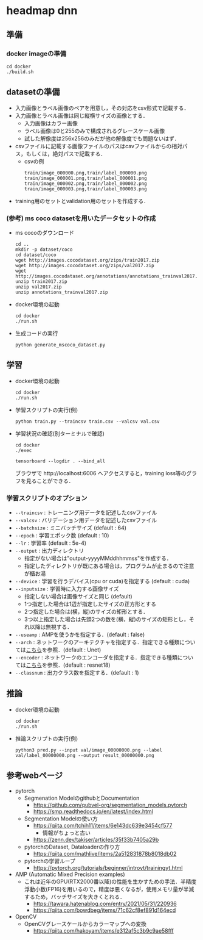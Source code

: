 # headmap dnn

## 準備
### docker imageの準備
```
cd docker 
./build.sh
```

## datasetの準備
- 入力画像とラベル画像のペアを用意し，その対応をcsv形式で記載する．
- 入力画像とラベル画像は同じ縦横サイズの画像とする．
    - 入力画像はカラー画像
    - ラベル画像は0と255のみで構成されるグレースケール画像
    - 試した解像度は256x256のみだが他の解像度でも問題ないはず．
- csvファイルに記載する画像ファイルのパスはcavファイルからの相対パス，もしくは，絶対パスで記載する．
    - csvの例
        ```
        train/image_000000.png,train/label_000000.png 
        train/image_000001.png,train/label_000001.png 
        train/image_000002.png,train/label_000002.png 
        train/image_000003.png,train/label_000003.png 
        ```
- training用のセットとvalidation用のセットを作成する．

### (参考) ms coco datasetを用いたデータセットの作成
- ms cocoのダウンロード
    ```
    cd ..
    mkdir -p dataset/coco
    cd dataset/coco
    wget http://images.cocodataset.org/zips/train2017.zip
    wget http://images.cocodataset.org/zips/val2017.zip
    wget http://images.cocodataset.org/annotations/annotations_trainval2017.zip
    unzip train2017.zip
    unzip val2017.zip
    unzip annotations_trainval2017.zip
    ```
- docker環境の起動
    ```
    cd docker
    ./run.sh
    ```
- 生成コードの実行
    ```
    python generate_mscoco_dataset.py
    ```

## 学習
- docker環境の起動
    ```
    cd docker
    ./run.sh
    ```
- 学習スクリプトの実行(例)
    ```
    python train.py --traincsv train.csv --valcsv val.csv
    ```

- 学習状況の確認(別ターミナルで確認)
    ```
    cd docker 
    ./exec
    ```
    ```
    tensorboard --logdir . --bind_all
    ```
    ブラウザで http://localhost:6006 へアクセスすると，training loss等のグラフを見ることができる．
### 学習スクリプトのオプション
- `--traincsv` : トレーニング用データを記述したcsvファイル
- `--valcsv` : バリデーション用データを記述したcsvファイル
- `--batchsize` : ミニバッチサイズ (default : 64)
- `--epoch` : 学習エポック数 (default : 10)
- `--lr` : 学習率 (default : 5e-4)
- `--output` : 出力ディレクトリ
    - 指定がない場合は"output-yyyyMMddhhmmss"を作成する．
    - 指定したディレクトリが既にある場合は，プログラムが止まるので注意が櫃お湯
- `--device` : 学習を行うデバイス(cpu or cuda)を指定する (default : cuda)
- `--inputsize` : 学習時に入力する画像サイズ
    - 指定しない場合は画像サイズと同じ (default)
    - 1つ指定した場合は1辺が指定したサイズの正方形とする
    - 2つ指定した場合は(横，縦)のサイズの矩形とする．
    - 3つ以上指定した場合は先頭2つの数を(横，縦)のサイズの矩形とし，それ以降は無視する．
- `--useamp` : AMPを使うかを指定する．(default : false)
- `--arch` : ネットワークのアーキテクチャを指定する．指定できる種類については[こちら](https://smp.readthedocs.io/en/latest/models.html)を参照．(default : Unet)
- `--encoder` : ネットワークのエンコーダを指定する．指定できる種類については[こちら](https://smp.readthedocs.io/en/latest/encoders.html)を参照．(default : resnet18)
- `--classnum` : 出力クラス数を指定する．(default : 1)

## 推論
- docker環境の起動
    ```
    cd docker
    ./run.sh
    ```
- 推論スクリプトの実行(例)
    ```
    python3 pred.py --input val/image_00000000.png --label val/label_00000000.png --output result_00000000.png 
    ```

## 参考webページ
- pytorch
    - Segmenation ModelのgithubとDocumentation
        - https://github.com/qubvel-org/segmentation_models.pytorch
        - https://smp.readthedocs.io/en/latest/index.html
    - Segmentation Modelの使い方
        - https://qiita.com/tchih11/items/6e143dc639e3454cf577
            - 情報がちょっと古い
        - https://zenn.dev/takiser/articles/35f33b7405a29b
    - pytorchのDataset, Dataloaderの作り方
        - https://qiita.com/mathlive/items/2a512831878b8018db02
    - pytorchの学習ループ
        - https://pytorch.org/tutorials/beginner/introyt/trainingyt.html
- AMP (Automatic Mixed Precision examples)
    - これは近年のGPU(RTX2000番以降)の性能を生かすための手法．半精度浮動小数(FP16)を用いるので，精度は悪くなるが，使用メモリ量が半減するため，バッチサイズを大きくとれる．
        - https://tawara.hatenablog.com/entry/2021/05/31/220936
        - https://qiita.com/bowdbeg/items/71c62cf8ef891d164ecd
- OpenCV
    - OpenCVグレースケールからカラーマップへの変換
        - https://qiita.com/hakoyam/items/e312af5c3b9c9ae58fff
